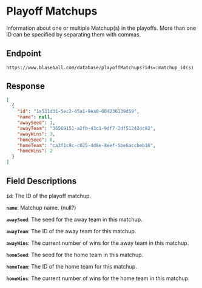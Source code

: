 # Playoff Matchups

Information about one or multiple Matchup(s) in the playoffs. More than one ID can be specified by separating them with commas.

## Endpoint

`https://www.blaseball.com/database/playoffMatchups?ids=:matchup_id(s)`

## Response

```json
[
  {
    "id": "1a531d31-5ec2-45a1-9ea0-004236139d59",
    "name": null,
    "awaySeed": 1,
    "awayTeam": "36569151-a2fb-43c1-9df7-2df512424c82",
    "awayWins": 3,
    "homeSeed": 0,
    "homeTeam": "ca3f1c8c-c025-4d8e-8eef-5be6accbeb16",
    "homeWins": 2
  }
]
```

## Field Descriptions

**`id`**: The ID of the playoff matchup.

**`name`**: Matchup name. (null?)

**`awaySeed`**: The seed for the away team in this matchup.

**`awayTeam`**: The ID of the away team for this matchup.

**`awayWins`**: The current number of wins for the away team in this matchup.

**`homeSeed`**: The seed for the home team in this matchup.

**`homeTeam`**: The ID of the home team for this matchup.

**`homeWins`**: The current number of wins for the home team in this matchup.